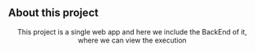## About this project
<p align="center">
This project is a single web app and here we include the BackEnd of it, where we can view the execution
</p>